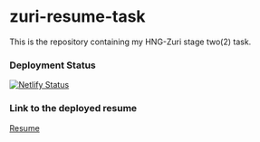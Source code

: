 # zuri-resume-task

This is the repository containing my HNG-Zuri stage two(2) task.

### Deployment Status

[![Netlify Status](https://api.netlify.com/api/v1/badges/3049df0f-a53e-4a56-b7a4-52ea102fa5ef/deploy-status)](https://app.netlify.com/sites/hngoyas/deploys)

### Link to the deployed resume

[Resume](https://hngoyas.netlify.app/)

